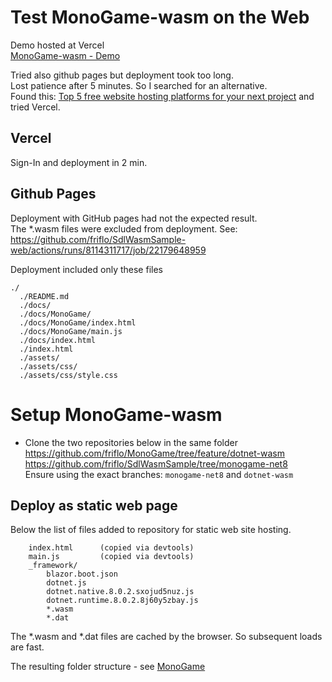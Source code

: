 

# Test MonoGame-wasm on the Web

Demo hosted at Vercel  
[MonoGame-wasm - Demo](https://sdl-wasm-sample-web.vercel.app/docs/MonoGame/)

Tried also github pages but deployment took too long.  
Lost patience after 5 minutes. So I searched for an alternative.  
Found this: [Top 5 free website hosting platforms for your next project](https://dev.to/vishnusatheesh/5-static-website-hosting-platforms-for-your-next-project-2ahf)
and tried Vercel.

## Vercel
Sign-In and deployment in 2 min.

## Github Pages

Deployment with GitHub pages had not the expected result.  
The *.wasm files were excluded from deployment. 
See: https://github.com/friflo/SdlWasmSample-web/actions/runs/8114311717/job/22179648959

Deployment included only these files
```
./
  ./README.md
  ./docs/
  ./docs/MonoGame/
  ./docs/MonoGame/index.html
  ./docs/MonoGame/main.js
  ./docs/index.html
  ./index.html
  ./assets/
  ./assets/css/
  ./assets/css/style.css
```




# Setup MonoGame-wasm

- Clone the two repositories below in the same folder  
  https://github.com/friflo/MonoGame/tree/feature/dotnet-wasm  
  https://github.com/friflo/SdlWasmSample/tree/monogame-net8  
  Ensure using the exact branches: `monogame-net8` and `dotnet-wasm`


## Deploy as static web page

Below the list of files added to repository for static web site hosting.
```
    index.html      (copied via devtools)
    main.js         (copied via devtools)
    _framework/
        blazor.boot.json
        dotnet.js
        dotnet.native.8.0.2.sxojud5nuz.js
        dotnet.runtime.8.0.2.8j60y5zbay.js
        *.wasm
        *.dat
```

The *.wasm and *.dat files are cached by the browser. So subsequent loads are fast.

The resulting folder structure - see [MonoGame](https://github.com/friflo/SdlWasmSample-web/tree/main/docs/MonoGame)



